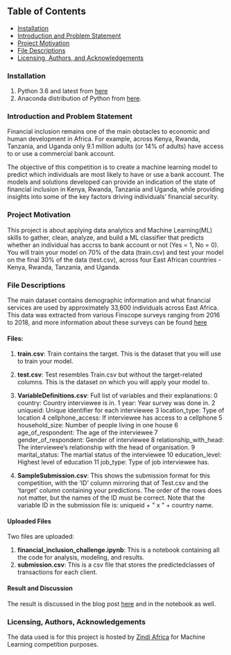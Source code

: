 ## Table of Contents
- [Installation](#install)
- [Introduction and Problem Statement](#intro)
- [Project Motivation](#motivate)
- [File Descriptions](#describe)
- [Licensing, Authors, and Acknowledgements](#acknowledge)

<a id='install'></a>
### Installation
1. Python 3.6 and latest from [here](https://www.python.org/downloads/)
2. Anaconda distribution of Python from [here](https://www.anaconda.com/blog/anaconda-distribution-2022-10#).<br>

<a id='intro'></a>
### Introduction and Problem Statement
Financial inclusion remains one of the main obstacles to economic and human development in Africa. For example, across Kenya, Rwanda, Tanzania, and Uganda only 9.1 million adults (or 14% of adults) have access to or use a commercial bank account.<br>

The objective of this competition is to create a machine learning model to predict which individuals are most likely to have or use a bank account. The models and solutions developed can provide an indication of the state of financial inclusion in Kenya, Rwanda, Tanzania and Uganda, while providing insights into some of the key factors driving individuals’ financial security.<br>

<a id='motivate'></a>
### Project Motivation
This project is about applying data analytics and Machine Learning(ML) skills to gather, clean, analyze, and build a ML classifier that predicts whether an individual has accrss to bank account or not (Yes = 1, No = 0). You will train your model on 70% of the data (train.csv) and test your model on the final 30% of the data (test.csv), across four East African countries - Kenya, Rwanda, Tanzania, and Uganda.

<a id='describe'></a>
### File Descriptions
The main dataset contains demographic information and what financial services are used by approximately 33,600 individuals across East Africa. This data was extracted from various Finscope surveys ranging from 2016 to 2018, and more information about these surveys can be found [here](https://zindi.africa/competitions/financial-inclusion-in-africa/data)<br>

#### Files:

1. **train.csv**: Train contains the target. This is the dataset that you will use to train your model.

2. **test.csv**: Test resembles Train.csv but without the target-related columns. This is the dataset on which you will apply your model to.

3. **VariableDefinitions.csv**: Full list of variables and their explanations:
0	country:	Country interviewee is in.
1	year:	Year survey was done in.
2	uniqueid:	Unique identifier for each interviewee
3	location_type:	Type of location
4	cellphone_access:	If interviewee has access to a cellphone
5	household_size:	Number of people living in one house
6	age_of_respondent:	The age of the interviewee
7	gender_of_respondent:	Gender of interviewee
8	relationship_with_head:	The interviewee’s relationship with the head of organisation.
9	marital_status:	The martial status of the interviewee
10	education_level:	Highest level of education
11	job_type:	Type of job interviewee has.

4. **SampleSubmission.csv**: This shows the submission format for this competition, with the ‘ID’ column mirroring that of Test.csv and the ‘target’ column containing your predictions. The order of the rows does not matter, but the names of the ID must be correct. Note that the variable ID in the submission file is: uniqueid + " x " + country name.<br>

#### Uploaded Files
Two files are uploaded:
1. **financial_inclusion_challenge.ipynb**: This is a notebook containing all the code for analysis, modeling, and results.
2. **submission.csv**: This is a csv file that stores the predictedclasses of transactions for each client.<br>

#### Result and Discussion
The result is discussed in the blog post [here](https://medium.com/@engrnsikanabasi/feature-selection-an-important-tool-in-a-data-scientists-toolkit-a53af9ebae5c) and in the notebook as well.
<a id='acknowledge'></a>
### Licensing, Authors, Acknowledgements
The data used is for this project is hosted by [Zindi Africa](https://zindi.africa/) for Machine Learning competition purposes.